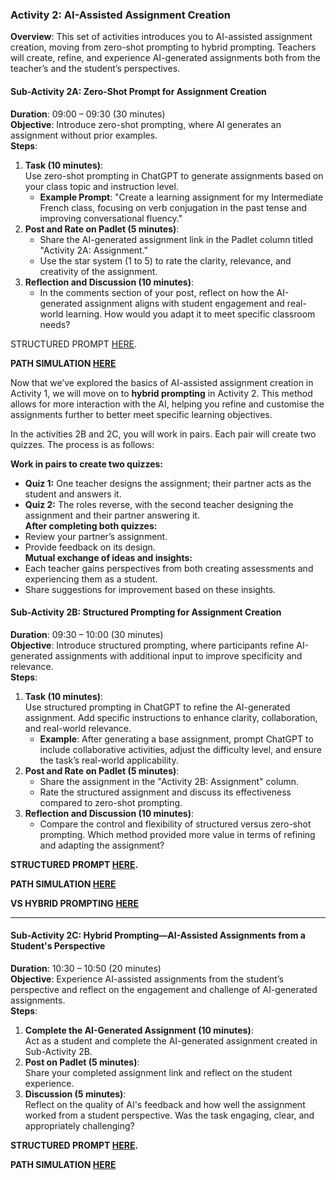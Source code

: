 ### Activity 2: AI-Assisted Assignment Creation 

**Overview**: This set of activities introduces you to AI-assisted assignment creation, moving from zero-shot prompting to hybrid prompting. Teachers will create, refine, and experience AI-generated assignments both from the teacher’s and the student’s perspectives.

#### Sub-Activity 2A: Zero-Shot Prompt for Assignment Creation 

**Duration**: 09:00 – 09:30 (30 minutes)  
**Objective**: Introduce zero-shot prompting, where AI generates an assignment without prior examples.  
**Steps**:

1. **Task (10 minutes)**:  
   Use zero-shot prompting in ChatGPT to generate assignments based on your class topic and instruction level.  
   * **Example Prompt**: "Create a learning assignment for my Intermediate French class, focusing on verb conjugation in the past tense and improving conversational fluency."  
2. **Post and Rate on Padlet (5 minutes)**:  
   * Share the AI-generated assignment link in the Padlet column titled "Activity 2A: Assignment."  
   * Use the star system (1 to 5\) to rate the clarity, relevance, and creativity of the assignment.  
3. **Reflection and Discussion (10 minutes)**:  
   * In the comments section of your post, reflect on how the AI-generated assignment aligns with student engagement and real-world learning. How would you adapt it to meet specific classroom needs?  
     

STRUCTURED PROMPT [HERE](https://docs.google.com/document/d/1vKuT6iwahAn5KZt6A3uCKTOszBkhR5Oyck0q50X1r5o/edit?usp=sharing).

**PATH SIMULATION [HERE](https://chatgpt.com/share/9b35a4e7-a955-4507-bcf3-83f130eee005)**  



Now that we’ve explored the basics of AI-assisted assignment creation in Activity 1, we will move on to **hybrid prompting** in Activity 2\. This method allows for more interaction with the AI, helping you refine and customise the assignments further to better meet specific learning objectives.

In the activities 2B and 2C, you will work in pairs. Each pair will create two quizzes. The process is as follows:

**Work in pairs to create two quizzes:**

* **Quiz 1:** One teacher designs the assignment; their partner acts as the student and answers it.  
* **Quiz 2:** The roles reverse, with the second teacher designing the assignment and their partner answering it.  
  **After completing both quizzes:**  
* Review your partner’s assignment.  
* Provide feedback on its design.  
  **Mutual exchange of ideas and insights:**  
* Each teacher gains perspectives from both creating assessments and experiencing them as a student.  
* Share suggestions for improvement based on these insights.



#### Sub-Activity 2B: Structured Prompting for Assignment Creation 

**Duration**: 09:30 – 10:00 (30 minutes)  
**Objective**: Introduce structured prompting, where participants refine AI-generated assignments with additional input to improve specificity and relevance.  
**Steps**:

1. **Task (10 minutes)**:  
   Use structured prompting in ChatGPT to refine the AI-generated assignment. Add specific instructions to enhance clarity, collaboration, and real-world relevance.  
   * **Example**: After generating a base assignment, prompt ChatGPT to include collaborative activities, adjust the difficulty level, and ensure the task’s real-world applicability.  
2. **Post and Rate on Padlet (5 minutes)**:  
   * Share the assignment in the "Activity 2B: Assignment" column.  
   * Rate the structured assignment and discuss its effectiveness compared to zero-shot prompting.  
3. **Reflection and Discussion (10 minutes)**:  
   * Compare the control and flexibility of structured versus zero-shot prompting. Which method provided more value in terms of refining and adapting the assignment?

**STRUCTURED PROMPT [HERE](https://docs.google.com/document/d/1qEYxhwpU-KNQM7zvS0NNNNkew9vV-EKVz2P-IHm3IZ8/edit?usp=sharing).**

**PATH SIMULATION [HERE](https://chatgpt.com/share/2bfd477d-3c5f-4486-9e36-fc5beeac4d0f)**  

**VS HYBRID PROMPTING [HERE](https://chatgpt.com/share/8e418dc6-7fd3-4358-8436-4eec4d62e8fc)**  

---

#### Sub-Activity 2C: Hybrid Prompting—AI-Assisted Assignments from a Student's Perspective 

**Duration**: 10:30 – 10:50 (20 minutes)  
**Objective**: Experience AI-assisted assignments from the student’s perspective and reflect on the engagement and challenge of AI-generated assignments.  
**Steps**:

1. **Complete the AI-Generated Assignment (10 minutes)**:  
   Act as a student and complete the AI-generated assignment created in Sub-Activity 2B.  
2. **Post on Padlet (5 minutes)**:  
   Share your completed assignment link and reflect on the student experience.  
3. **Discussion (5 minutes)**:  
   Reflect on the quality of AI's feedback and how well the assignment worked from a student perspective. Was the task engaging, clear, and appropriately challenging?

**STRUCTURED PROMPT [HERE](https://docs.google.com/document/d/1227sNj9r3dsTntcZIu7Szq8c6eHSeJBRBKVoDAZKaHI/edit?usp=sharing).**

**PATH SIMULATION [HERE](https://chatgpt.com/share/938a1275-7157-47e0-a425-e322aac98940)**  
